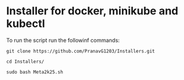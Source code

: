 # Installer for docker, minikube and kubectl

To run the script run the followinf commands:

```
git clone https://github.com/PranavG1203/Installers.git
```


```
cd Installers/
```


```
sudo bash Meta2k25.sh
```
